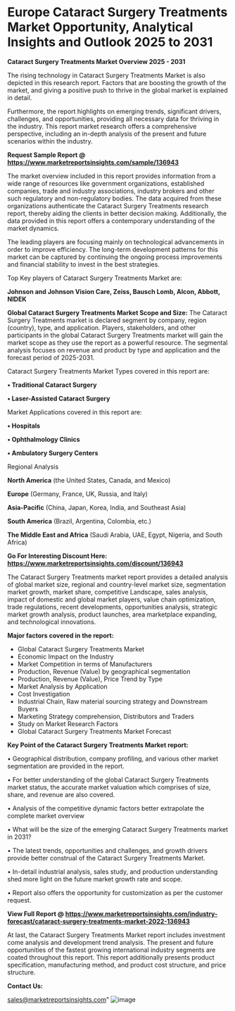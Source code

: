 # Europe Cataract Surgery Treatments Market Opportunity, Analytical Insights and Outlook 2025 to 2031

<Strong> Cataract Surgery Treatments Market Overview 2025 - 2031</strong>

The rising technology in Cataract Surgery Treatments Market is also depicted in this research report. Factors that are boosting the growth of the market, and giving a positive push to thrive in the global market is explained in detail.

Furthermore, the report highlights on emerging trends, significant drivers, challenges, and opportunities, providing all necessary data for thriving in the industry. This report market research offers a comprehensive perspective, including an in-depth analysis of the present and future scenarios within the industry.

<strong>Request Sample Report @ <a href=https://www.marketreportsinsights.com/sample/136943>https://www.marketreportsinsights.com/sample/136943</a></strong>

The market overview included in this report provides information from a wide range of resources like government organizations, established companies, trade and industry associations, industry brokers and other such regulatory and non-regulatory bodies. The data acquired from these organizations authenticate the Cataract Surgery Treatments research report, thereby aiding the clients in better decision making. Additionally, the data provided in this report offers a contemporary understanding of the market dynamics.

The leading players are focusing mainly on technological advancements in order to improve efficiency. The long-term development patterns for this market can be captured by continuing the ongoing process improvements and financial stability to invest in the best strategies.

Top Key players of Cataract Surgery Treatments Market are:

<strong>Johnson and Johnson Vision Care, Zeiss, Bausch  Lomb, Alcon, Abbott, NIDEK</strong>

<strong><b>Global Cataract Surgery Treatments Market Scope and Size:</b></strong>
The Cataract Surgery Treatments market is declared segment by company, region (country), type, and application. Players, stakeholders, and other participants in the global Cataract Surgery Treatments market will gain the market scope as they use the report as a powerful resource. The segmental analysis focuses on revenue and product by type and application and the forecast period of 2025-2031.

Cataract Surgery Treatments Market Types covered in this report are:

<strong>• Traditional Cataract Surgery

• Laser-Assisted Cataract Surgery</strong>

Market Applications covered in this report are:

<strong>• Hospitals

• Ophthalmology Clinics

• Ambulatory Surgery Centers</strong> 

Regional Analysis

<strong>North America</strong> (the United States, Canada, and Mexico)

<strong>Europe</strong> (Germany, France, UK, Russia, and Italy)

<strong>Asia-Pacific</strong> (China, Japan, Korea, India, and Southeast Asia)

<strong>South America</strong> (Brazil, Argentina, Colombia, etc.)

<strong>The Middle East and Africa</strong> (Saudi Arabia, UAE, Egypt, Nigeria, and South Africa)

<strong>Go For Interesting Discount Here: <a href=https://www.marketreportsinsights.com/discount/136943>https://www.marketreportsinsights.com/discount/136943</a></strong>

The Cataract Surgery Treatments market report provides a detailed analysis of global market size, regional and country-level market size, segmentation market growth, market share, competitive Landscape, sales analysis, impact of domestic and global market players, value chain optimization, trade regulations, recent developments, opportunities analysis, strategic market growth analysis, product launches, area marketplace expanding, and technological innovations.

<strong><b>Major factors covered in the report:</b></strong>
<ul>
  <li>Global Cataract Surgery Treatments Market </li>
  <li>Economic Impact on the Industry</li>
  <li>Market Competition in terms of Manufacturers</li>
  <li>Production, Revenue (Value) by geographical segmentation</li>
  <li>Production, Revenue (Value), Price Trend by Type</li>
  <li>Market Analysis by Application</li>
  <li>Cost Investigation</li>
  <li>Industrial Chain, Raw material sourcing strategy and Downstream Buyers</li>
  <li>Marketing Strategy comprehension, Distributors and Traders</li>
  <li>Study on Market Research Factors</li>
  <li>Global Cataract Surgery Treatments Market Forecast</li>
</ul>

<strong><b>Key Point of the Cataract Surgery Treatments Market report:</b></strong>

• Geographical distribution, company profiling, and various other market segmentation are provided in the report.

• For better understanding of the global Cataract Surgery Treatments market status, the accurate market valuation which comprises of size, share, and revenue are also covered.

• Analysis of the competitive dynamic factors better extrapolate the complete market overview

• What will be the size of the emerging Cataract Surgery Treatments market in 2031?

• The latest trends, opportunities and challenges, and growth drivers provide better construal of the Cataract Surgery Treatments Market.

• In-detail industrial analysis, sales study, and production understanding shed more light on the future market growth rate and scope.

• Report also offers the opportunity for customization as per the customer request.

<strong><b>View Full Report @ <a href=https://www.marketreportsinsights.com/industry-forecast/cataract-surgery-treatments-market-2022-136943>https://www.marketreportsinsights.com/industry-forecast/cataract-surgery-treatments-market-2022-136943</a></b></strong>


At last, the Cataract Surgery Treatments Market report includes investment come analysis and development trend analysis. The present and future opportunities of the fastest growing international industry segments are coated throughout this report. This report additionally presents product specification, manufacturing method, and product cost structure, and price structure.

<strong>Contact Us:</strong>

sales@marketreportsinsights.com"
![image](https://github.com/user-attachments/assets/596c5752-b73f-4bf0-a7b8-0a6c46ec2867)

